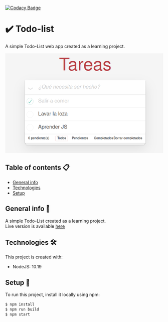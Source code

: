 [![Codacy Badge](https://app.codacy.com/project/badge/Grade/2298f43a925643cf89192d8da095369d)](https://www.codacy.com/gh/mygeone/todo-list/dashboard?utm_source=github.com&amp;utm_medium=referral&amp;utm_content=mygeone/todo-list&amp;utm_campaign=Badge_Grade)
# ✔️ Todo-list
A simple Todo-List web app created as a learning project.

![todolist](src/assets/1.png)


## Table of contents 📋
* [General info](#general-info)
* [Technologies](#technologies)
* [Setup](#setup)

## General info 📖
A simple Todo-List created as a learning project.<br>
Live version is available [here](https://mygeone.github.io/todo-list/)
	
## Technologies 🛠
This project is created with:
* NodeJS: 10.19

## Setup 🚀
To run this project, install it locally using npm:

```
$ npm install
$ npm run build
$ npm start
```

